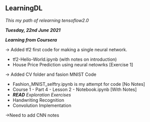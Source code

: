 ## LearningDL

*This my path of relearning tensoflow2.0*

***Tuesday, 22nd June 2021***

***Learning from Coursera***

-> Added tf2 first code for making a single neural network.
  - tf2-Hello-World.ipynb (with notes on introduction)
  - House Price Prediction using neural netowrks [Exercise 1]

-> Added CV folder and fasion MNIST Code
  - Fashion_MNIST_selftry.ipynb is my attempt for code [No Notes]
  - Course 1 - Part 4 - Lesson 2 - Notebook.ipynb [With Notes]
  - ***READ*** *Exploration Exercises*
  - Handwriting Recognition
  - Convolution Implementation

->Need to add CNN notes 
